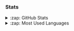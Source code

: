 ### Stats

<details>
  <summary>:zap: GitHub Stats</summary>

  <img align="left" alt="Anna's GitHub Stats" src="https://github-readme-stats.vercel.app/api?username=Robbiexd&show_icons=true&hide_border=true" />

</details>

<details>
  <summary>:zap: Most Used Languages</summary>

<img align="left" alt="Robert's GitHub Top Languages" src="https://github-readme-stats.vercel.app/api/top-langs/?username=Robbiexd" />

</details>



<!--
**Robbiexd/Robbiexd** is a ✨ _special_ ✨ repository because its `README.md` (this file) appears on your GitHub profile.

Here are some ideas to get you started:

- 🔭 I’m currently working on ...
- 🌱 I’m currently learning ...
- 👯 I’m looking to collaborate on ...
- 🤔 I’m looking for help with ...
- 💬 Ask me about ...
- 📫 How to reach me: ...
- 😄 Pronouns: ...
- ⚡ Fun fact: ...
-->
